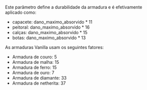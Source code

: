 Este parâmetro define a durabilidade da armadura e é efetivamente aplicado como:

* capacete: dano_maximo_absorvido * 11
* peitoral: dano_maximo_absorvido * 16
* calças: dano_maximo_absorvido * 15
* botas: dano_maximo_absorvido * 13

As armaduras Vanilla usam os seguintes fatores:

* Armadura de couro: 5
* Armadura de malha: 15
* Armadura de ferro: 15
* Armadura de ouro: 7
* Armadura de diamante: 33
* Armadura de netherita: 37